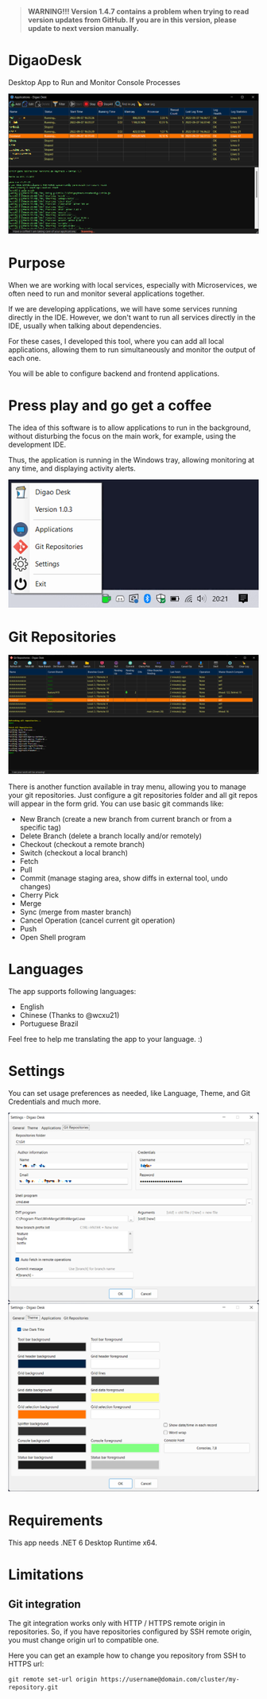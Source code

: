 > **WARNING!!! Version 1.4.7 contains a problem when trying to read version updates from GitHub. If you are in this version, please update to  next version manually.**

# DigaoDesk
Desktop App to Run and Monitor Console Processes

![Preview](images/preview.png)

# Purpose

When we are working with local services, especially with Microservices, we often need to run and monitor several applications together.

If we are developing applications, we will have some services running directly in the IDE. However, we don't want to run all services directly in the IDE, usually when talking about dependencies.

For these cases, I developed this tool, where you can add all local applications, allowing them to run simultaneously and monitor the output of each one.

You will be able to configure backend and frontend applications.

# Press play and go get a coffee

The idea of ​​this software is to allow applications to run in the background, without disturbing the focus on the main work, for example, using the development IDE.

Thus, the application is running in the Windows tray, allowing monitoring at any time, and displaying activity alerts.

![Tray](images/tray.png)

# Git Repositories

![GitRepos](images/gitrepos.png)

There is another function available in tray menu, allowing you to manage your git repositories. Just configure a git repositories folder and all git repos will appear in the form grid. You can use basic git commands like:

- New Branch (create a new branch from current branch or from a specific tag)
- Delete Branch (delete a branch locally and/or remotely)
- Checkout (checkout a remote branch)
- Switch (checkout a local branch)
- Fetch
- Pull
- Commit (manage staging area, show diffs in external tool, undo changes)
- Cherry Pick
- Merge
- Sync (merge from master branch)
- Cancel Operation (cancel current git operation)
- Push
- Open Shell program

# Languages

The app supports following languages:

- English
- Chinese (Thanks to @wcxu21)
- Portuguese Brazil

Feel free to help me translating the app to your language. :)

# Settings

You can set usage preferences as needed, like Language, Theme, and Git Credentials and much more.

![Config](images/config_git.png)
![Config](images/config_theme.png)

# Requirements

This app needs .NET 6 Desktop Runtime x64.

# Limitations

## Git integration

The git integration works only with HTTP / HTTPS remote origin in repositories. So, if you have repositories configured by SSH remote origin, you must change origin url to compatible one.

Here you can get an example how to change you repository from SSH to HTTPS url:

```
git remote set-url origin https://username@domain.com/cluster/my-repository.git
```
